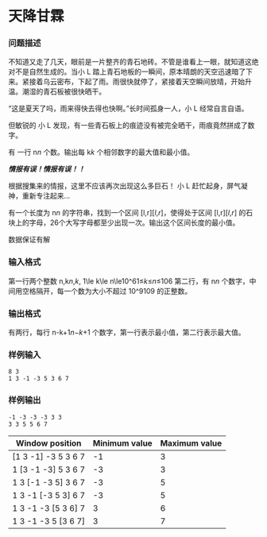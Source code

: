 # 天降甘霖



### 问题描述

不知道又走了几天，眼前是一片整齐的青石地砖。不管是谁看上一眼，就知道这绝对不是自然生成的。当小 L 踏上青石地板的一瞬间，原本晴朗的天空迅速暗了下来。紧接着乌云密布，下起了雨。雨很快就停了，紧接着天空瞬间放晴，开始升温。潮湿的青石板被很快晒干。

“这是夏天了吗，雨来得快去得也快啊。”长时间孤身一人，小 L 经常自言自语。

但敏锐的 小 L 发现，有一些青石板上的痕迹没有被完全晒干，雨痕竟然拼成了数字。

有 一行 n*n* 个数。输出每 k*k* 个相邻数字的最大值和最小值。

***情报有误！情报有误！！***

根据搜集来的情报，这里不应该再次出现这么多巨石！
小 L 赶忙起身，屏气凝神，重新专注起来…

有一个长度为 n*n* 的字符串，找到一个区间 [l,r][*l*,*r*]，使得处于区间 [l,r][*l*,*r*] 的石块上的字母，26个大写字母都至少出现一次。输出这个区间长度的最小值。

数据保证有解

### 输入格式

第一行两个整数 n,k*n*,*k*, 1\le k\le n\le10^61≤*k*≤*n*≤106
第二行，有 n*n* 个数字，中间用空格隔开，每一个数为大小不超过 10^9109 的正整数。

### 输出格式

有两行，每行 n-k+1*n*−*k*+1 个数字，第一行表示最小值，第二行表示最大值。

### 样例输入

```
8 3
1 3 -1 -3 5 3 6 7
```



### 样例输出

```
-1 -3 -3 -3 3 3
3 3 5 5 6 7
```



| Window position     | Minimum value | Maximum value |
| ------------------- | ------------- | ------------- |
| [1 3 -1] -3 5 3 6 7 | -1            | 3             |
| 1 [3 -1 -3] 5 3 6 7 | -3            | 3             |
| 1 3 [-1 -3 5] 3 6 7 | -3            | 5             |
| 1 3 -1 [-3 5 3] 6 7 | -3            | 5             |
| 1 3 -1 -3 [5 3 6] 7 | 3             | 6             |
| 1 3 -1 -3 5 [3 6 7] | 3             | 7             |

